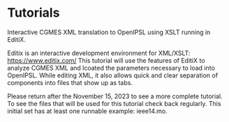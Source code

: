 # Tutorials
Interactive CGMES XML translation to OpenIPSL using XSLT running in EditiX.

Editix is an interactive development environment for XML/XSLT:
https://www.editix.com/
This tutorial will use the features of EditiX to analyze CGMES XML and lcoated the parameters necessary to load into OpenIPSL. While editing XML, it also allows quick and clear separation of components into files that show up as tabs.

Please return after the November 15, 2023 to see a more complete tutorial. To see the files that will be used for this tutorial check back regularly. This initial set has at least one runnable example: ieee14.mo.
